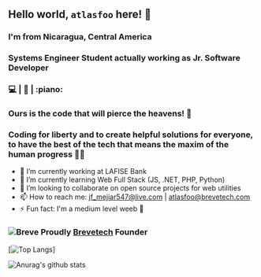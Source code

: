 ## Hello world, `atlasfoo` here! 👋
### I'm from Nicaragua, Central America
### Systems Engineer Student actually working as Jr. Software Developer
### :computer: | :art: | :piano:
### Ours is the code that will pierce the heavens! 🚀
### Coding for liberty and to create helpful solutions for everyone, to have the best of the tech that means the maxim of the human progress 👨‍💻

- 🔭 I’m currently working at LAFISE Bank
- 🌱 I’m currently learning Web Full Stack (JS, .NET, PHP, Python)
- 👯 I’m looking to collaborate on open source projects for web utilities
- 📫 How to reach me: jf_mejiar547@live.com | atlasfoo@brevetech.com
- ⚡ Fun fact: I'm a medium level weeb :sushi:

### ![Breve](https://i.imgur.com/47Qcap1.png) Proudly [Brevetech](https://brevetech.com) Founder

[![Top Langs](https://github-readme-stats.vercel.app/api/top-langs/?username=atlasfoo&show_icons=true&theme=dark)]

![Anurag's github stats](https://github-readme-stats.vercel.app/api?username=atlasfoo&show_icons=true&theme=radical)

<!--
**atlasfoo/atlasfoo** is a ✨ _special_ ✨ repository because its `README.md` (this file) appears on your GitHub profile.

Here are some ideas to get you started:

- 🔭 I’m currently working on ...
- 🌱 I’m currently learning ...
- 👯 I’m looking to collaborate on ...
- 🤔 I’m looking for help with ...
- 💬 Ask me about ...
- 📫 How to reach me: ...
- 😄 Pronouns: ...
- ⚡ Fun fact: ...
-->
